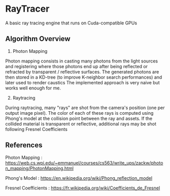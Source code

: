 # RayTracer

A basic ray tracing engine that runs on Cuda-compatible GPUs

## Algorithm Overview

1. Photon Mapping
   
Photon mapping consists in casting many photons from the light sources and registering where those photons end up after being reflected or refracted by transparent / reflective surfaces.
The generated photons are then stored in a KD-tree (to improve K-neighbor search performances) and later used to render caustics
The implemented approach is very naive but works well enough for me.


2. Raytracing

During raytracing, many "rays" are shot from the camera's position (one per output image pixel). 
The color of each of these rays is computed using Phong's model at the collision point between the ray and assets.
If the collided material is transparent or reflective, additional rays may be shot following Fresnel Coefficients

## References

Photon Mapping : https://web.cs.wpi.edu/~emmanuel/courses/cs563/write_ups/zackw/photon_mapping/PhotonMapping.html

Phong's Model : https://en.wikipedia.org/wiki/Phong_reflection_model

Fresnel Coefficients : https://fr.wikipedia.org/wiki/Coefficients_de_Fresnel

